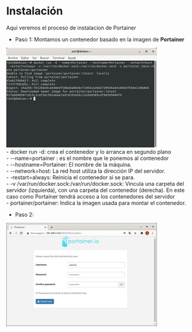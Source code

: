 # Instalación
Aqui veremos el proceso de instalacion de Portainer  
- Paso 1: Montamos un contenedor basado en la imagen de **Portainer** 

![Contenedor con la imagen Portainer](imagenes/1.jpg)  
    - docker run -d: crea el contenedor y lo arranca en segundo plano  
    - --name=portainer : es el nombre que le ponemos al contenedor  
    - --hostname=Portainer: El nombre de la máquina.  
    - --network=host: La red host utiliza la dirección IP del servidor.  
    - -restart=always: Reinicia el contenedor si se para.  
    - -v /var/run/docker.sock:/var/run/docker.sock: Vincula una carpeta del servidor (izquierda), con una carpeta del contenedor (derecha). En este caso como Portainer tendrá acceso a los contenedores del servidor  
    - portainer/portainer: Indica la imagen usada para montar el contenedor.
- Paso 2:

![Contenedor con la imagen Portainer](imagenes/2.jpg)  
